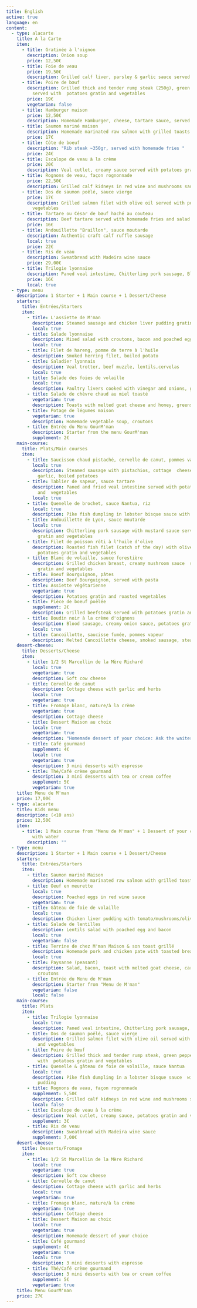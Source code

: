 ```yaml
---
title: English
active: true
language: en
content:
  - type: alacarte
    title: A la Carte
    item:
      - title: Gratinée à l'oignon
        description: Onion soup
        price: 12,50€
      - title: Foie de veau
        price: 19,50€
        description: Grilled calf liver, parsley & garlic sauce served with mashed potatoes
      - title: Poire de bœuf
        description: Grilled thick and tender rump steak (250g), green pepper sauce
          served with  potatoes gratin and vegetables
        price: 19€
        vegetarian: false
      - title: Hamburger maison
        price: 12,50€
        description: Homemade Hamburger, cheese, tartare sauce, served with homemade fries
      - title: Saumon mariné maison
        description: Homemade marinated raw salmon with grilled toasts
        price: 17€
      - title: Côte de boeuf
        description: "Rib steak ~350gr, served with homemade fries "
        price: 24€
      - title: Escalope de veau à la crème
        price: 20€
        description: Veal cutlet, creamy sauce served with potatoes gratin and vegetables
      - title: Rognons de veau, façon rognonnade
        price: 22,50€
        description: Grilled calf kidneys in red wine and mushrooms sauce
      - title: Dos de saumon poêlé, sauce vierge
        price: 17€
        description: Grilled salmon filet with olive oil served with potatoes gratin and
          vegetables
      - title: Tartare ou César de bœuf haché au couteau
        description: Beef tartare served with homemade fries and salad
        price: 16€
      - title: Andouillette "Braillon", sauce moutarde
        description: Authentic craft calf ruffle sausage
        local: true
        price: 22€
      - title: Ris de veau
        description: Sweatbread with Madeira wine sauce
        price: 29,00€
      - title: Trilogie lyonnaise
        description: Paned veal intestine, Chitterling pork sausage, Blood sausage
        price: 16€
        local: true
  - type: menu
    description: 1 Starter + 1 Main course + 1 Dessert/Cheese
    starters:
      title: Entrées/Starters
      item:
        - title: L'assiette de M'man
          description: Steamed sausage and chicken liver pudding gratinated
          local: true
        - title: Salade lyonnaise
          description: Mixed salad with croutons, bacon and poached egg
          local: true
        - title: Filet de hareng, pomme de terre à l'huile
          description: Smoked herring filet, boiled potato
        - title: Saladier lyonnais
          description: Veal trotter, beef muzzle, lentils,cervelas
          local: true
        - title: Salade des foies de volaille
          local: true
          description: Paultry livers cooked with vinegar and onions, greens
        - title: Salade de chèvre chaud au miel toasté
          vegetarian: true
          description: Toasts with melted goat cheese and honey, greens
        - title: Potage de légumes maison
          vegetarian: true
          description: Homemade vegetable soup, croutons
        - title: Entrée du Menu GourM'man
          description: Starter from the menu GourM'man
          supplement: 2€
    main-course:
      title: Plats/Main courses
      item:
        - title: Saucisson chaud pistaché, cervelle de canut, pommes vapeurs
          local: true
          description: Steamed sausage with pistachios, cottage  cheese with herbs and
            garlic, boiled potatoes
        - title: Tablier de sapeur, sauce tartare
          description: Paned and fried veal intestine served with potatoes gratin
            and  vegetables
          local: true
        - title: Quenelle de brochet, sauce Nantua, riz
          local: true
          description: Pike fish dumpling in lobster bisque sauce with white rice
        - title: Andouillette de Lyon, sauce moutarde
          local: true
          description: Chitterling pork sausage with mustard sauce served  with potatoes
            gratin and vegetables
        - title: Filet de poisson rôti à l'huile d'olive
          description: Roasted fish filet (catch of the day) with olive oil served with
            potatoes gratin and vegetables
        - title: Blanc de volaille, sauce forestière
          description: Grilled chicken breast, creamy mushroom sauce  served with potatoes
            gratin and vegetables
        - title: Boeuf Bourguignon, pâtes
          description: Beef Bourguignon, served with pasta
        - title: Assiette végétarienne
          vegetarian: true
          description: Potatoes gratin and roasted vegetables
        - title: Pièce de boeuf poêlée
          supplement: 2€
          description: Grilled beefsteak served with potatoes gratin and vegetables
        - title: Boudin noir à la crème d'oignons
          description: Blood sausage, creamy onion sauce, potatoes gratin and vegetables
          local: true
        - title: Cancoillotte, saucisse fumée, pommes vapeur
          description: Melted Cancoillotte cheese, smoked sausage, steamed potatoes
    desert-cheese:
      title: Desserts/Cheese
      item:
        - title: 1/2 St Marcellin de la Mère Richard
          local: true
          vegetarian: true
          description: Soft cow cheese
        - title: Cervelle de canut
          description: Cottage cheese with garlic and herbs
          local: true
          vegetarian: true
        - title: Fromage blanc, nature/à la crème
          vegetarian: true
          description: Cottage cheese
        - title: Dessert Maison au choix
          local: true
          vegetarian: true
          description: "Homemade dessert of your choice: Ask the waiter/waitress"
        - title: Café gourmand
          supplement: 4€
          local: true
          vegetarian: true
          description: 3 mini desserts with espresso
        - title: Thé/Café crème gourmand
          description: 3 mini desserts with tea or cream coffee
          supplement: 5€
          vegetarian: true
    title: Menu de M'man
    price: 17,00€
  - type: alacarte
    title: Kids menu
    description: (<10 ans)
    price: 12,50€
    item:
      - title: 1 Main course from "Menu de M'man" + 1 Dessert of your choice + 1 Sirop
          with water
        description: ""
  - type: menu
    description: 1 Starter + 1 Main course + 1 Dessert/Cheese
    starters:
      title: Entrées/Starters
      item:
        - title: Saumon mariné Maison
          description: Homemade marinated raw salmon with grilled toasts
        - title: Oeuf en meurette
          local: true
          description: Poached eggs in red wine sauce
          vegetarian: true
        - title: Gâteau de foie de volaille
          local: true
          description: Chicken liver pudding with tomato/mushrooms/olives sauce
        - title: Salade de lentilles
          description: Lentils salad with poached egg and bacon
          local: true
          vegetarian: false
        - title: Terrine de chez M'man Maison & son toast grillé
          description: Homemade pork and chicken pate with toasted bread
          local: true
        - title: Paysanne (peasant)
          description: Salad, bacon, toast with melted goat cheese, caramelized apples,
            croutons
        - title: Entrée du Menu de M'man
          description: Starter from "Menu de M'man"
          vegetarian: false
          local: false
    main-course:
      title: Plats
      item:
        - title: Trilogie lyonnaise
          local: true
          description: Paned veal intestine, Chitterling pork sausage, Blood sausage
        - title: Dos de saumon poêlé, sauce vierge
          description: Grilled salmon filet with olive oil served with  potatoes gratin
            and vegetables
        - title: Poire de bœuf
          description: Grilled thick and tender rump steak, green pepper sauce served
            with  potatoes gratin and vegetables
        - title: Quenelle & gâteau de foie de volaille, sauce Nantua
          local: true
          description: Pike fish dumpling in a lobster bisque sauce  with chicken liver
            pudding
        - title: Rognons de veau, façon rognonnade
          supplement: 5,50€
          description: Grilled calf kidneys in red wine and mushrooms sauce
          local: false
        - title: Escalope de veau à la crème
          description: Veal cutlet, creamy sauce, potatoes gratin and vegetables
          supplement: 3€
        - title: Ris de veau
          description: Sweatbread with Madeira wine sauce
          supplement: 7,00€
    desert-cheese:
      title: Desserts/Fromage
      item:
        - title: 1/2 St Marcellin de la Mère Richard
          local: true
          vegetarian: true
          description: Soft cow cheese
        - title: Cervelle de canut
          description: Cottage cheese with garlic and herbs
          local: true
          vegetarian: true
        - title: Fromage blanc, nature/à la crème
          vegetarian: true
          description: Cottage cheese
        - title: Dessert Maison au choix
          local: true
          vegetarian: true
          description: Homemade dessert of your choice
        - title: Café gourmand
          supplement: 4€
          vegetarian: true
          local: true
          description: 3 mini desserts with espresso
        - title: Thé/Café crème gourmand
          description: 3 mini desserts with tea or cream coffee
          supplement: 5€
          vegetarian: true
    title: Menu GourM'man
    price: 27€
---
```

